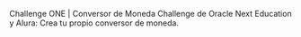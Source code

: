 Challenge ONE | Conversor de Moneda
Challenge de Oracle Next Education y Alura: Crea tu propio conversor de moneda.
